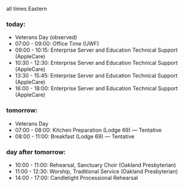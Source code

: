 all times Eastern

### today:

* Veterans Day (observed)
* 07:00 - 09:00: Office Time (UWF)
* 09:00 - 10:15: Enterprise Server and Education Technical Support (AppleCare)
* 10:30 - 12:30: Enterprise Server and Education Technical Support (AppleCare)
* 13:30 - 15:45: Enterprise Server and Education Technical Support (AppleCare)
* 16:00 - 18:00: Enterprise Server and Education Technical Support (AppleCare)

### tomorrow:

* Veterans Day
* 07:00 - 08:00: Kitchen Preparation (Lodge 69) — Tentative
* 08:00 - 11:00: Breakfast (Lodge 69) — Tentative

### day after tomorrow:

* 10:00 - 11:00: Rehearsal, Sanctuary Choir (Oakland Presbyterian)
* 11:00 - 12:30: Worship, Traditional Service (Oakland Presbyterian)
* 14:00 - 17:00: Candlelight Processional Rehearsal
